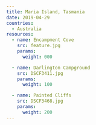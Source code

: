 ```yaml
---
title: Maria Island, Tasmania
date: 2019-04-29
countries:
  - Australia
resources:
  - name: Encampment Cove
    src: feature.jpg
    params:
      weight: 000

  - name: Darlington Campground
    src: DSCF3411.jpg
    params:
      weight: 100

  - name: Painted Cliffs
    src: DSCF3468.jpg
    params:
      weight: 200
---
```

